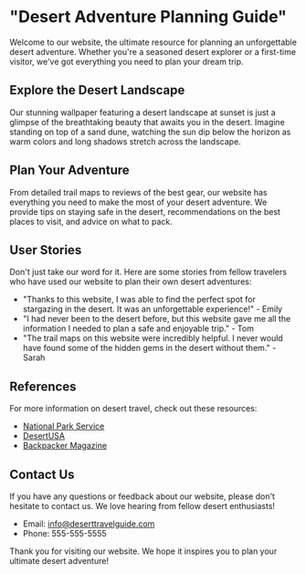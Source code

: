 <!--font:Poppins-->

# "Desert Adventure Planning Guide"

Welcome to our website, the ultimate resource for planning an unforgettable desert adventure. Whether you're a seasoned desert explorer or a first-time visitor, we've got everything you need to plan your dream trip.

## Explore the Desert Landscape

Our stunning wallpaper featuring a desert landscape at sunset is just a glimpse of the breathtaking beauty that awaits you in the desert. Imagine standing on top of a sand dune, watching the sun dip below the horizon as warm colors and long shadows stretch across the landscape.

## Plan Your Adventure

From detailed trail maps to reviews of the best gear, our website has everything you need to make the most of your desert adventure. We provide tips on staying safe in the desert, recommendations on the best places to visit, and advice on what to pack.

## User Stories

Don't just take our word for it. Here are some stories from fellow travelers who have used our website to plan their own desert adventures:

- "Thanks to this website, I was able to find the perfect spot for stargazing in the desert. It was an unforgettable experience!" - Emily
- "I had never been to the desert before, but this website gave me all the information I needed to plan a safe and enjoyable trip." - Tom
- "The trail maps on this website were incredibly helpful. I never would have found some of the hidden gems in the desert without them." - Sarah

## References

For more information on desert travel, check out these resources:

- [National Park Service](#)
- [DesertUSA](#)
- [Backpacker Magazine](#)

## Contact Us

If you have any questions or feedback about our website, please don't hesitate to contact us. We love hearing from fellow desert enthusiasts!

- Email: info@deserttravelguide.com
- Phone: 555-555-5555

Thank you for visiting our website. We hope it inspires you to plan your ultimate desert adventure!

<!--

Write me content for website with wallpaper which alt text is:

"A photograph of a desert landscape at sunset, with warm colors and long shadows."

The name/title of the page should not be 1:1 copy of the alt text but rather a real content of the website which is using this wallpaper.

- Use markdown format 
- Start with heading
- Heading should be short and concise
- The content should look like a real website 
- The website should not be about the wallpaper, wallpaper is just a related background
- Heading should be contain work "wallpaper" or "background"
- Include real sections like references, contact, user stories, etc. use things relevant to the page purpose.
- Feel free to use structure like headings, bullets, numbering, blockquotes, paragraphs, horizontal lines, etc.
- You can use formatting like bold or _italic_
- You can include UTF-8 emojis
- Links should be only #hash anchors (and you can refer to the document itself)
- Do not include images


---


# Discover the Beauty of the Desert with Our Travel Guide

Welcome to our website, where we provide you with all the information you need to plan your next adventure in the desert. Our website is designed to be your go-to resource for everything related to desert travel, from tips on what to pack to recommendations on the best places to visit.

## Explore the Desert Landscape

Our wallpaper featuring a stunning desert landscape at sunset is just a glimpse of the breathtaking beauty that awaits you in the desert. Imagine yourself standing on top of a sand dune, watching the sun dip below the horizon as warm colors and long shadows stretch across the landscape.

## Plan Your Desert Adventure

Whether you're planning a camping trip or a day hike, our website has everything you need to make the most of your desert adventure. From detailed trail maps to reviews of the best gear, we've got you covered.

## User Stories

Here are some stories from travelers who have used our website to plan their own desert adventures:

- "Thanks to this website, I was able to find the perfect spot for stargazing in the desert. It was an unforgettable experience!" - Emily
- "I had never been to the desert before, but this website gave me all the information I needed to plan a safe and enjoyable trip." - Tom
- "The trail maps on this website were incredibly helpful. I never would have found some of the hidden gems in the desert without them." - Sarah

## References

Check out these resources for more information on desert travel:

- [National Park Service](#)
- [DesertUSA](#)
- [Backpacker Magazine](#)

## Contact Us

If you have any questions or feedback about our website, please don't hesitate to contact us. We love hearing from fellow desert enthusiasts!

- Email: info@deserttravelguide.com
- Phone: 555-555-5555

Thank you for visiting our website. We hope it inspires you to explore the beauty of the desert!


---


Heading is too long, rewrite whole content.


---


# Discover the Beauty of the Desert with Our Travel Guide

Welcome to our website, your ultimate resource for planning a desert adventure. From tips on what to pack to recommendations on the best places to visit, we've got you covered.

## Explore the Desert Landscape

Our stunning wallpaper featuring a desert landscape at sunset is just a glimpse of the breathtaking beauty that awaits you in the desert. Imagine standing on top of a sand dune, watching the sun dip below the horizon as warm colors and long shadows stretch across the landscape.

## Plan Your Adventure

Whether you're planning a camping trip or a day hike, our website has everything you need to make the most of your desert adventure. We provide detailed trail maps, reviews of the best gear, and tips on staying safe in the desert.

## User Stories

Don't just take our word for it. Here are some stories from fellow travelers who have used our website to plan their own desert adventures:

- "Thanks to this website, I was able to find the perfect spot for stargazing in the desert. It was an unforgettable experience!" - Emily
- "I had never been to the desert before, but this website gave me all the information I needed to plan a safe and enjoyable trip." - Tom
- "The trail maps on this website were incredibly helpful. I never would have found some of the hidden gems in the desert without them." - Sarah

## References

For more information on desert travel, check out these resources:

- [National Park Service](#)
- [DesertUSA](#)
- [Backpacker Magazine](#)

## Contact Us

If you have any questions or feedback about our website, please don't hesitate to contact us. We love hearing from fellow desert enthusiasts!

- Email: info@deserttravelguide.com
- Phone: 555-555-5555

Thank you for visiting our website. We hope it inspires you to explore the beauty of the desert!


---


Heading is too long, rewrite whole content.


---


# Plan Your Dream Desert Adventure with Our Travel Guide

Welcome to our website, your ultimate resource for planning an unforgettable desert adventure. From tips on what to pack to recommendations on the best places to visit, we've got you covered.

## Explore the Desert Landscape

Our stunning wallpaper featuring a desert landscape at sunset is just a glimpse of the breathtaking beauty that awaits you in the desert. Imagine standing on top of a sand dune, watching the sun dip below the horizon as warm colors and long shadows stretch across the landscape.

## Plan Your Adventure

Whether you're planning a camping trip or a day hike, our website has everything you need to make the most of your desert adventure. We provide detailed trail maps, reviews of the best gear, and tips on staying safe in the desert.

## User Stories

Don't just take our word for it. Here are some stories from fellow travelers who have used our website to plan their own desert adventures:

- "Thanks to this website, I was able to find the perfect spot for stargazing in the desert. It was an unforgettable experience!" - Emily
- "I had never been to the desert before, but this website gave me all the information I needed to plan a safe and enjoyable trip." - Tom
- "The trail maps on this website were incredibly helpful. I never would have found some of the hidden gems in the desert without them." - Sarah

## References

For more information on desert travel, check out these resources:

- [National Park Service](#)
- [DesertUSA](#)
- [Backpacker Magazine](#)

## Contact Us

If you have any questions or feedback about our website, please don't hesitate to contact us. We love hearing from fellow desert enthusiasts!

- Email: info@deserttravelguide.com
- Phone: 555-555-5555

Thank you for visiting our website. We hope it inspires you to plan your dream desert adventure!


---


Heading is too long, rewrite whole content.


---


# Your Ultimate Desert Adventure Planning Resource

Welcome to our website, the ultimate resource for planning an unforgettable desert adventure. Whether you're a seasoned desert explorer or a first-time visitor, we've got everything you need to plan your dream trip.

## Explore the Desert Landscape

Our stunning wallpaper featuring a desert landscape at sunset is just a glimpse of the breathtaking beauty that awaits you in the desert. Imagine standing on top of a sand dune, watching the sun dip below the horizon as warm colors and long shadows stretch across the landscape.

## Plan Your Adventure

From detailed trail maps to reviews of the best gear, our website has everything you need to make the most of your desert adventure. We provide tips on staying safe in the desert, recommendations on the best places to visit, and advice on what to pack.

## User Stories

Don't just take our word for it. Here are some stories from fellow travelers who have used our website to plan their own desert adventures:

- "Thanks to this website, I was able to find the perfect spot for stargazing in the desert. It was an unforgettable experience!" - Emily
- "I had never been to the desert before, but this website gave me all the information I needed to plan a safe and enjoyable trip." - Tom
- "The trail maps on this website were incredibly helpful. I never would have found some of the hidden gems in the desert without them." - Sarah

## References

For more information on desert travel, check out these resources:

- [National Park Service](#)
- [DesertUSA](#)
- [Backpacker Magazine](#)

## Contact Us

If you have any questions or feedback about our website, please don't hesitate to contact us. We love hearing from fellow desert enthusiasts!

- Email: info@deserttravelguide.com
- Phone: 555-555-5555

Thank you for visiting our website. We hope it inspires you to plan your ultimate desert adventure!


---


Write me a Google font which is best fitting for the website.

Pick from the list:
- Lobster
- Alegreya
- Roboto
- Barlow Condensed
- Open Sans
- IBM Plex Sans
- Playfair Display
- Poppins
- Montserrat
- Exo 2
- Inter
- Great Vibes
- Orbitron
- Futura
- Raleway
- Lato
- Dancing Script


Write just the font name nothing else.


---


Poppins

-->
